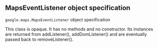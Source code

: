 <h2 id="MapsEventListener"> MapsEventListener object specification </h2><p>
<code><span itemprop="path">google.maps</span>.<span itemprop="name">MapsEventListener</span></code>
object specification
</p><p>This class is opaque. It has no methods and no constructor. Its instances are returned from addListener(), addDomListener() and are eventually passed back to removeListener().</p>